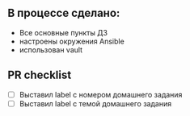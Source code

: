 ## В процессе сделано:
 - Все основные пункты ДЗ
 - настроены окружения Ansible
 - использован vault


## PR checklist
 - [ ] Выставил label с номером домашнего задания
 - [ ] Выставил label с темой домашнего задания
